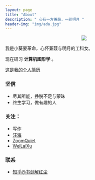 ```yaml
---
layout: page
title: "About"
description: " 心有一方蒹葭，一轮明月 "
header-img: "img/ada.jpg"
---
```



<center>
    <p><img src="http://7xq62e.com1.z0.glb.clouddn.com/p2306272158.jpg"></p>
</center>

我是小葵要革命，心怀蒹葭与明月的工科女。

现在研习 **计算机图形学** 。

[这是我的个人简历](http://adastaybrave.com/CV.pdf)

### 坚信


- 尽其所能，挣脱不足与蒙昧
- 终生学习，做有趣的人




### 关注：


- 写作
- [汪海](http://blog.callmewhy.com/)
- [ZoomQuiet](http://blog.zoomquiet.io/)
- [WeiLaiXu](https://ffffuturexu.github.io/hexo-blog/)



### 联系


- [知乎@书剑解红尘](https://www.zhihu.com/people/Adastaybrave/activities)









